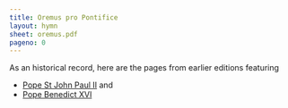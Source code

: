 ```yaml
---
title: Oremus pro Pontifice
layout: hymn
sheet: oremus.pdf
pageno: 0
---
```


As an historical record, here are the pages from earlier editions featuring 

* [Pope St John Paul II](/excerpts/jp2.pdf) and 
* [Pope Benedict XVI](/excerpts/b16.pdf)

